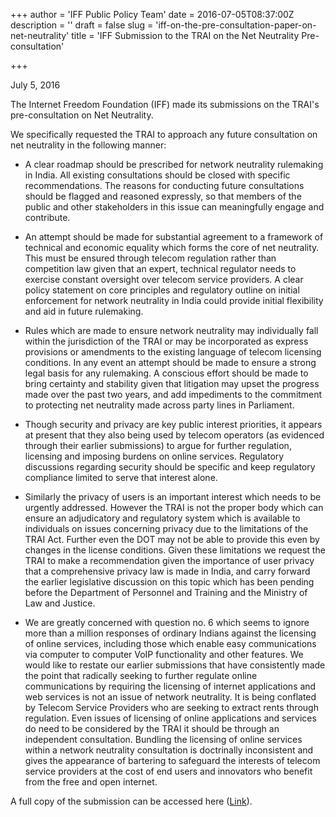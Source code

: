 +++
author = 'IFF Public Policy Team'
date = 2016-07-05T08:37:00Z
description = ''
draft = false
slug = 'iff-on-the-pre-consultation-paper-on-net-neutrality'
title = 'IFF Submission to the TRAI on the Net Neutrality Pre-consultation'

+++


July 5, 2016

The Internet Freedom Foundation (IFF) made its submissions on the TRAI's pre-consultation on Net Neutrality. 
						
We specifically requested the TRAI to approach any future consultation on net neutrality in the following manner: 

* A clear roadmap should be prescribed for network neutrality rulemaking in India. All existing consultations should be closed with specific recommendations. The reasons for conducting future consultations should be flagged and reasoned expressly, so that members of the public and other stakeholders in this issue can meaningfully engage and contribute. 

* An attempt should be made for substantial agreement to a framework of technical and economic equality which forms the core of net neutrality. This must be ensured through telecom regulation rather than competition law given that an expert, technical regulator needs to exercise constant oversight over telecom service providers. A clear policy statement on core principles and regulatory outline on initial enforcement for network neutrality in India could provide initial flexibility and aid in future rulemaking. 

* Rules which are made to ensure network neutrality may individually fall within the jurisdiction of the TRAI or may be incorporated as express provisions or amendments to the existing language of telecom licensing conditions. In any event an attempt should be made to ensure a strong legal basis for any rulemaking. A conscious effort should be made to bring certainty and stability given that litigation may upset the progress made over the past two years, and add impediments to the commitment to protecting net neutrality made across party lines in Parliament. 
 
* Though security and privacy are key public interest priorities, it appears at present that they also being used by telecom operators (as evidenced through their earlier submissions) to argue for further regulation, licensing and imposing burdens on online services. Regulatory discussions regarding security should be specific and keep regulatory compliance limited to serve that interest alone. 
 
* Similarly the privacy of users is an important interest which needs to be urgently addressed. However the TRAI is not the proper body which can ensure an adjudicatory and regulatory system which is available to individuals on issues concerning privacy due to the limitations of the TRAI Act. Further even the DOT may not be able to provide this even by changes in the license conditions. Given these limitations we request the TRAI to make a recommendation given the importance of user privacy that a comprehensive privacy law is made in India, and carry forward the earlier legislative discussion on this topic which has been pending before the Department of Personnel and Training and the Ministry of Law and Justice. 
 
* We are greatly concerned with question no. 6 which seems to ignore more than a million responses of ordinary Indians against the licensing of online services, including those which enable easy communications via computer to computer VoIP functionality and other features. We would like to restate our earlier submissions that have consistently made the point that radically seeking to further regulate online communications by requiring the licensing of internet applications and web services is not an issue of network neutrality. It is being conflated by Telecom Service Providers who are seeking to extract rents through regulation. Even issues of licensing of online applications and services do need to be considered by the TRAI it should be through an independent consultation. Bundling the licensing of online services within a network neutrality consultation is doctrinally inconsistent and gives the appearance of bartering to safeguard the interests of telecom service providers at the cost of end users and innovators who benefit from the free and open internet. 

A full copy of the submission can be accessed here ([Link](http://drive.google.com/file/d/0B9LKE-1DkhtFakh3U3ZSdThBeXlnd2JOLXdFYUtCYWlxUTh3/view?usp=sharing)).

